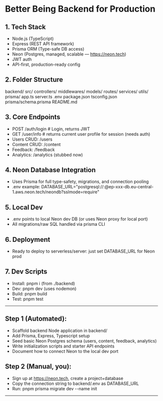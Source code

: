 # Better Being Backend for Production

## 1. Tech Stack
- Node.js (TypeScript)
- Express (REST API framework)
- Prisma ORM (Type-safe DB access)
- Neon (Postgres, managed, scalable — https://neon.tech)
- JWT auth
- API-first, production-ready config

## 2. Folder Structure
backend/
  src/
    controllers/
    middlewares/
    models/
    routes/
    services/
    utils/
    prisma/
    app.ts
    server.ts
  .env
  package.json
  tsconfig.json
  prisma/schema.prisma
  README.md

## 3. Core Endpoints
- POST   /auth/login       # Login, returns JWT
- GET    /user/info        # returns current user profile for session (needs auth)
- Users CRUD: /users
- Content CRUD: /content
- Feedback: /feedback
- Analytics: /analytics (stubbed now)

## 4. Neon Database Integration
- Uses Prisma for full type-safety, migrations, and connection pooling
- .env example: 
  DATABASE_URL="postgresql://<user>:<password>@ep-xxx-db.eu-central-1.aws.neon.tech/neondb?sslmode=require"

## 5. Local Dev
- .env points to local Neon dev DB (or uses Neon proxy for local port)
- All migrations/raw SQL handled via prisma CLI

## 6. Deployment
- Ready to deploy to serverless/server: just set DATABASE_URL for Neon prod

## 7. Dev Scripts
- Install:   pnpm i (from ./backend)
- Dev:      pnpm dev (uses nodemon)
- Build:    pnpm build
- Test:     pnpm test

---

## Step 1 (Automated):
- Scaffold backend Node application in backend/
- Add Prisma, Express, Typescript setup
- Seed basic Neon Postgres schema (users, content, feedback, analytics)
- Write initialization scripts and starter API endpoints
- Document how to connect Neon to the local dev port

## Step 2 (Manual, you):
- Sign up at https://neon.tech, create a project+database
- Copy the connection string to backend/.env as DATABASE_URL
- Run: pnpm prisma migrate dev --name init

---
